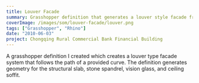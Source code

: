 ```yaml
---
title: Louver Facade
summary: Grasshopper definition that generates a louver style facade from an input curve
coverImage: /images/som/louver-facade/louver.png
tags: ["Grasshopper", "Rhino"]
date: "2010-06-03"
project: Chongqing Rural Commercial Bank Financial Building
---
```


A grasshopper definition I created which creates a louver type facade system that follows the path of a provided curve. The definition generates geometry for the structural slab, stone spandrel, vision glass, and ceiling soffit.
